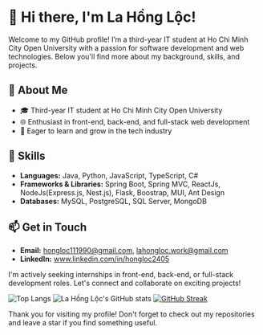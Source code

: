 # 👋 Hi there, I'm La Hồng Lộc!

Welcome to my GitHub profile! I’m a third-year IT student at Ho Chi Minh City Open University with a passion for software development and web technologies. Below you'll find more about my background, skills, and projects.

## 🚀 About Me

- 🎓 Third-year IT student at Ho Chi Minh City Open University
- 🌐 Enthusiast in front-end, back-end, and full-stack web development
- 🌟 Eager to learn and grow in the tech industry

## 🔧 Skills

- **Languages:** Java, Python, JavaScript, TypeScript, C#
- **Frameworks & Libraries:** Spring Boot, Spring MVC, ReactJs, NodeJs(Express.js, Nest.js), Flask, Boostrap, MUI, Ant Design
- **Databases:** MySQL, PostgreSQL, SQL Server, MongoDB

## 📫 Get in Touch

- **Email:** hongloc111990@gmail.com, lahongloc.work@gmail.com
- **LinkedIn:** www.linkedin.com/in/hongloc2405

I'm actively seeking internships in front-end, back-end, or full-stack development roles. Let's connect and collaborate on exciting projects!


![Top Langs](https://github-readme-stats.vercel.app/api/top-langs/?username=lahongloc&layout=compact&theme=radical)  ![La Hồng Lộc's GitHub stats](https://github-readme-stats.vercel.app/api?username=lahongloc&show_icons=true&theme=radical)
[![GitHub Streak](https://streak-stats.demolab.com/?user=lahongloc&theme=radical)](https://git.io/streak-stats)


Thank you for visiting my profile! Don't forget to check out my repositories and leave a star if you find something useful.
